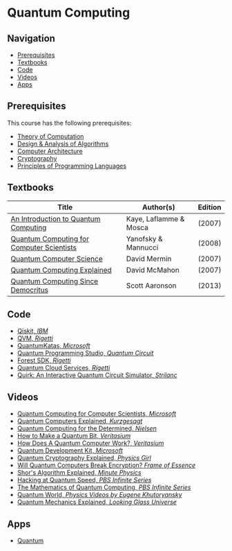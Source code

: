 # Quantum Computing 

## Navigation

*   [Prerequisites](#prerequisites)
*   [Textbooks](#textbooks)
*   [Code](#code)
*   [Videos](#videos)
*   [Apps](#apps)

## Prerequisites

This course has the following prerequisites:

*	[Theory of Computation](/courses/CSF222)
*	[Design & Analysis of Algorithms](/courses/CSF222)
*	[Computer Architecture](/courses/CSF222)
*	[Cryptography](/courses/CSF222)
*	[Principles of Programming Languages](/courses/CSF222)

## Textbooks

| Title | Author(s) | Edition |
| -------------|-------------|:-----:|
| [An Introduction to Quantum Computing](https://drive.google.com/open?id=19VvmhdNaqKI40yOOV_0Xts99M3GvLK8m) | Kaye, Laflamme & Mosca | (2007) |
| [Quantum Computing for Computer Scientists](https://drive.google.com/open?id=1JuDLPdndv9ur-bD6TKZi91RiGXjytLvX) | Yanofsky & Mannucci | (2008) |
| [Quantum Computer Science](https://drive.google.com/open?id=1T9oOi0IB1P2eeH5BOHpmwICCS4lkdis0) | David Mermin | (2007) |
| [Quantum Computing Explained](https://drive.google.com/open?id=1TBFTxBtNEo-MPuQ3B4vZT2nepJaxOwwT) | David McMahon | (2007) |
| [Quantum Computing Since Democritus](https://drive.google.com/open?id=1qDZIoDeEuQsaV8p68MGjWJO9IssV8Vex) | Scott Aaronson | (2013) |

## Code

*   [Qiskit, *IBM*](https://github.com/Qiskit/qiskit-api-py)
*   [QVM, *Rigetti*](https://github.com/rigetti/qvm)
*   [QuantumKatas, *Microsoft*](https://github.com/microsoft/QuantumKatas)
*   [Quantum Programming Studio, *Quantum Circuit*](https://quantum-circuit.com/)
*   [Forest SDK, *Rigetti*](https://rigetti.com/forest)
*   [Quantum Cloud Services, *Rigetti*](https://www.rigetti.com/qcs)
*   [Quirk: An Interactive Quantum Circuit Simulator, *Strilanc*](https://github.com/Strilanc/Quirk)



## Videos

*   [Quantum Computing for Computer Scientists, *Microsoft*](https://www.youtube.com/watch?v=F_Riqjdh2oM)
*   [Quantum Computers Explained, *Kurzgesagt*](https://www.youtube.com/watch?v=JhHMJCUmq28)
*   [Quantum Computing for the Determined, *Nielsen*](https://www.youtube.com/watch?v=X2q1PuI2RFI&list=PL1826E60FD05B44E4)
*   [How to Make a Quantum Bit, *Veritasium*](https://www.youtube.com/watch?v=zNzzGgr2mhk)
*   [How Does A Quantum Computer Work?, *Veritasium*](https://www.youtube.com/watch?v=g_IaVepNDT4)
*   [Quantum Development Kit, *Microsoft*](https://www.youtube.com/watch?v=v7b4J2INq9c)
*   [Quantum Cryptography Explained, *Physics Girl*](https://www.youtube.com/watch?v=UiJiXNEm-Go)
*   [Will Quantum Computers Break Encryption? *Frame of Essence*](https://www.youtube.com/watch?v=6H_9l9N3IXU)
*   [Shor's Algorithm Explained, *Minute Physics*](https://www.youtube.com/watch?v=lvTqbM5Dq4Q&t=492s)
*   [Hacking at Quantum Speed, *PBS Infinite Series*](https://www.youtube.com/watch?v=wUwZZaI5u0c)
*   [The Mathematics of Quantum Computing, *PBS Infinite Series*](https://www.youtube.com/watch?v=IrbJYsep45E)
*   [Quantum World, *Physics Videos by Eugene Khutoryansky*](https://www.youtube.com/watch?v=wUwZZaI5u0c)
*   [Quantum Mechanics Explained, *Looking Glass Universe*](https://www.youtube.com/watch?v=hGGb0nGTPLklist=PLg-OiIIbfPj3JrdQgqkdlPe_jxRC0mw35)


## Apps

*   [Quantum](https://play.google.com/store/apps/details?id=brychta.stepan.quantum_en&hl=en_IN)
